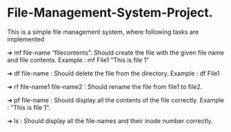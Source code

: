 # File-Management-System-Project.

This is a simple file management system, where following tasks are implemented 

➔ mf file-name “filecontents”: Should create the file with the given file name and file contents. Example : mf File1 “This is file 1” 

➔ df file-name : Should delete the file from the directory. Example : df File1 

➔ rf file-name1 file-name2 : Should rename the file from file1 to file2. 

➔ pf file-name : Should display all the contents of the file correctly. Example : “This is file 1”. 

➔ ls : Should display all the file-names and their inode number correctly.
